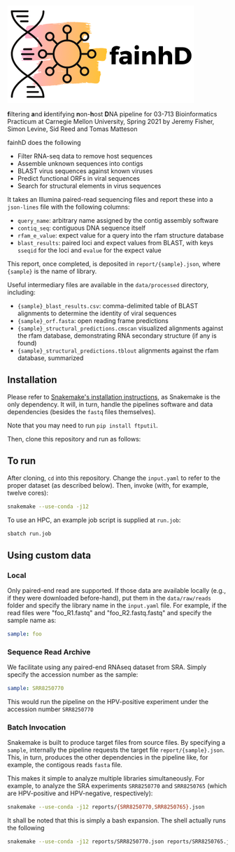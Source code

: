![](fainhD.png)

**f**iltering **a**nd **i**dentifying **n**on-**h**ost **D**NA pipeline for 03-713 Bioinformatics Practicum at Carnegie Mellon University, Spring 2021 by Jeremy Fisher, Simon Levine, Sid Reed and Tomas Matteson

fainhD does the following

- Filter RNA-seq data to remove host sequences
- Assemble unknown sequences into contigs
- BLAST virus sequences against known viruses
- Predict functional ORFs in viral sequences
- Search for structural elements in virus sequences

It takes an Illumina paired-read sequencing files and report these into a `json-lines` file with the following columns:

- `query_name`: arbitrary name assigned by the contig assembly software
- `contiq_seq`: contiguous DNA sequence itself
- `rfam_e_value`: expect value for a query into the rfam structure database
- `blast_results`: paired loci and expect values from BLAST, with keys `sseqid` for the loci and `evalue` for the expect value

This report, once completed, is deposited in `report/{sample}.json`, where `{sample}` is the name of library.

Useful intermediary files are available in the `data/processed` directory, including:

- `{sample}_blast_results.csv`: comma-delimited table of BLAST alignments to determine the identity of viral sequences
- `{sample}_orf.fasta`: open reading frame predictions
- `{sample}_structural_predictions.cmscan` visualized alignments against the rfam database, demonstrating RNA secondary structure (if any is found)
- `{sample}_structural_predictions.tblout` alignments against the rfam database, summarized

## Installation

Please refer to [Snakemake's installation instructions](https://snakemake.readthedocs.io/en/stable/getting_started/installation.html), as Snakemake is the only dependency. It will, in turn, handle the pipelines software and data dependencies (besides the `fastq` files themselves).

Note that you may need to run ```pip install ftputil```.

Then, clone this repository and run as follows:

## To run
After cloning, `cd` into this repository. Change the `input.yaml` to refer to the proper dataset (as described below). Then, invoke (with, for example, twelve cores):
```bash
snakemake --use-conda -j12 
```

To use an HPC, an example job script is supplied at `run.job`:
```bash
sbatch run.job
```

## Using custom data

### Local

Only paired-end read are supported. If those data are available locally (e.g., if they were downloaded before-hand), put them in the `data/raw/reads` folder and specify the library name in the `input.yaml` file. For example, if the read files were "foo_R1.fastq" and "foo_R2.fastq.fastq" and specify the sample name as:

```yaml
sample: foo
```

### Sequence Read Archive

We facilitate using any paired-end RNAseq dataset from SRA. Simply specify the accession number as the sample:

```yaml
sample: SRR8250770 
```

This would run the pipeline on the HPV-positive experiment under the accession number `SRR8250770`

### Batch Invocation

Snakemake is built to produce target files from source files. By specifying a `sample`, internally the pipeline requests the target file `report/{sample}.json`. This, in turn, produces the other dependencies in the pipeline like, for example, the contigous reads `fasta` file.

This makes it simple to analyze multiple libraries simultaneously. For example, to analyze the SRA experiments `SRR8250770` and `SRR8250765` (which are HPV-positive and HPV-negative, respectively):

```bash
snakemake --use-conda -j12 reports/{SRR8250770,SRR8250765}.json
```

It shall be noted that this is simply a bash expansion. The shell actually runs the following 

```bash
snakemake --use-conda -j12 reports/SRR8250770.json reports/SRR8250765.json
```
